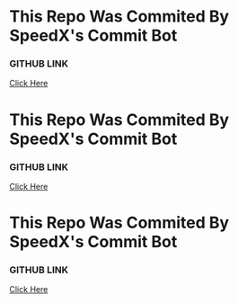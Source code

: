 # This Repo Was Commited By SpeedX's Commit Bot
### GITHUB LINK
<a href='https://github.com/thespeedx/commit-bot'> Click Here </a>

# This Repo Was Commited By SpeedX's Commit Bot
### GITHUB LINK
<a href='https://github.com/thespeedx/commit-bot'> Click Here </a>

# This Repo Was Commited By SpeedX's Commit Bot
### GITHUB LINK
<a href='https://github.com/thespeedx/commit-bot'> Click Here </a>
